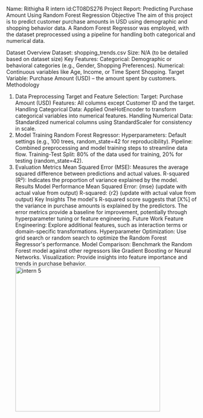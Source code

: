Name: Rithigha R
intern id:CT08DS276
Project Report: Predicting Purchase Amount Using Random Forest Regression
Objective
The aim of this project is to predict customer purchase amounts in USD using demographic and shopping behavior data. A Random Forest Regressor was employed, with the dataset preprocessed using a pipeline for handling both categorical and numerical data.

Dataset Overview
Dataset: shopping_trends.csv
Size: N/A (to be detailed based on dataset size)
Key Features:
Categorical: Demographic or behavioral categories (e.g., Gender, Shopping Preferences).
Numerical: Continuous variables like Age, Income, or Time Spent Shopping.
Target Variable: Purchase Amount (USD) – the amount spent by customers.
Methodology
1. Data Preprocessing
Target and Feature Selection:
Target: Purchase Amount (USD)
Features: All columns except Customer ID and the target.
Handling Categorical Data:
Applied OneHotEncoder to transform categorical variables into numerical features.
Handling Numerical Data:
Standardized numerical columns using StandardScaler for consistency in scale.
2. Model Training
Random Forest Regressor:
Hyperparameters: Default settings (e.g., 100 trees, random_state=42 for reproducibility).
Pipeline: Combined preprocessing and model training steps to streamline data flow.
Training-Test Split:
80% of the data used for training, 20% for testing (random_state=42).
3. Evaluation Metrics
Mean Squared Error (MSE):
Measures the average squared difference between predictions and actual values.
R-squared (R²):
Indicates the proportion of variance explained by the model.
Results
Model Performance
Mean Squared Error: {mse} (update with actual value from output)
R-squared: {r2} (update with actual value from output)
Key Insights
The model's R-squared score suggests that [X%] of the variance in purchase amounts is explained by the predictors.
The error metrics provide a baseline for improvement, potentially through hyperparameter tuning or feature engineering.
Future Work
Feature Engineering:
Explore additional features, such as interaction terms or domain-specific transformations.
Hyperparameter Optimization:
Use grid search or random search to optimize the Random Forest Regressor's performance.
Model Comparison:
Benchmark the Random Forest model against other regressors like Gradient Boosting or Neural Networks.
Visualization:
Provide insights into feature importance and trends in purchase behavior.<img width="383" alt="intern 5" src="https://github.com/user-attachments/assets/a9c68819-3aae-4921-b4c8-734ca8fd8d71" />
